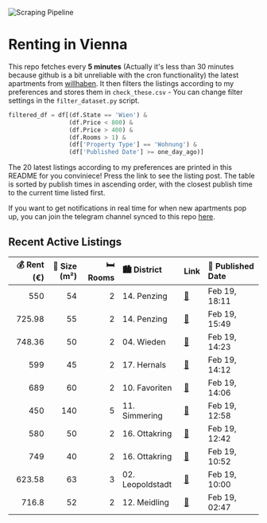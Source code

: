 ![Scraping Pipeline](https://github.com/AthomsG/renting-in-vienna/actions/workflows/run_pipeline.yml/badge.svg)


# Renting in Vienna

This repo fetches every **5 minutes** (Actually it's less than 30 minutes because github is a bit unreliable with the cron functionality) the latest apartments from [willhaben](https://www.willhaben.at/).
It then filters the listings according to my preferences and stores them in `check_these.csv` - You can change filter settings in the `filter_dataset.py` script.

```python
filtered_df = df[(df.State == 'Wien') & 
                 (df.Price < 800) &
                 (df.Price > 400) &
                 (df.Rooms > 1) &
                 (df['Property Type'] == 'Wohnung') &
                 (df['Published Date'] >= one_day_ago)]
```

The 20 latest listings according to my preferences are printed in this README for you conviniece! Press the link to see the listing post.
The table is sorted by publish times in ascending order, with the closest publish time to the current time listed first.

If you want to get notifications in real time for when new apartments pop up, you can join the telegram channel synced to this repo [here](https://t.me/+1HPAYOf5BSsyNTlk).

## Recent Active Listings

|   💰 Rent (€) |   📏 Size (m²) |   🛏️ Rooms | 🏙️ District      | Link                                                                                                                                                                                                                                                                                                                      | 📅 Published Date   |
|-------------:|--------------:|-----------:|:-----------------|:--------------------------------------------------------------------------------------------------------------------------------------------------------------------------------------------------------------------------------------------------------------------------------------------------------------------------|:-------------------|
|       550    |            54 |          2 | 14. Penzing      | [🔗](https://www.willhaben.at/iad/immobilien/d/mietwohnungen/wien/wien-1140-penzing/2-zimmer-wohnung-im-altbau-1649124945/)                                                                                                                                                                                                | Feb 19, 18:11      |
|       725.98 |            55 |          2 | 14. Penzing      | [🔗](https://www.willhaben.at/iad/immobilien/d/mietwohnungen/wien/wien-1140-penzing/ruhige-2-zimmer-wohnung-mit-balkon%21-2142797932/)                                                                                                                                                                                     | Feb 19, 15:49      |
|       748.36 |            50 |          2 | 04. Wieden       | [🔗](https://www.willhaben.at/iad/immobilien/d/mietwohnungen/wien/wien-1040-wieden/n%C3%A4he-st.-elisabeth-platz-kleine-2-zimmer-wohnung-f%C3%BCr-jungebliebene-1205570002/)                                                                                                                                               | Feb 19, 14:23      |
|       599    |            45 |          2 | 17. Hernals      | [🔗](https://www.willhaben.at/iad/immobilien/d/mietwohnungen/wien/wien-1170-hernals/provisionsfrei-&-unbefristet%21-ruhige-wohnung-in-zentraler-lage-1381275211/)                                                                                                                                                          | Feb 19, 14:12      |
|       689    |            60 |          2 | 10. Favoriten    | [🔗](https://www.willhaben.at/iad/immobilien/d/mietwohnungen/wien/wien-1100-favoriten/provisionsfrei-&-unbefristet%21-ruhige-wohnung-beim-neuen-landgut-1524927764/)                                                                                                                                                       | Feb 19, 14:06      |
|       450    |           140 |          5 | 11. Simmering    | [🔗](https://www.willhaben.at/iad/immobilien/d/mietwohnungen/wien/wien-1110-simmering/ein-helles-zimmer-mit-direktem-terrassenzugang-in-7-zimmer-studenten-wohngemeinschaft-mit-5-schlafzimmern-22-m%C2%B2-terrasse-f%C3%BCr-studentinnen-wg-geeignet-%281-k%C3%BCche-2-badezimmer-und-2-wcs%29-ab-1.-april-2-1746791727/) | Feb 19, 12:58      |
|       580    |            50 |          2 | 16. Ottakring    | [🔗](https://www.willhaben.at/iad/immobilien/d/mietwohnungen/wien/wien-1160-ottakring/2-zimmer-im-stilaltbau-992635862/)                                                                                                                                                                                                   | Feb 19, 12:42      |
|       749    |            40 |          2 | 16. Ottakring    | [🔗](https://www.willhaben.at/iad/immobilien/d/mietwohnungen/wien/wien-1160-ottakring/%2Aprovisionsfrei%2A-2-zimmer-wohnung-wilhelminenstra%C3%9Fe-41-867124760/)                                                                                                                                                          | Feb 19, 10:52      |
|       623.58 |            63 |          3 | 02. Leopoldstadt | [🔗](https://www.willhaben.at/iad/immobilien/d/mietwohnungen/wien/wien-1020-leopoldstadt/gemeindewohnung-mit-direktvergabr-1927370518/)                                                                                                                                                                                    | Feb 19, 10:00      |
|       716.8  |            52 |          2 | 12. Meidling     | [🔗](https://www.willhaben.at/iad/immobilien/d/mietwohnungen/wien/wien-1120-meidling/ger%C3%A4umige-2-zimmer-wohnung-im-eg-1214111912/)                                                                                                                                                                                    | Feb 19, 02:47      |
